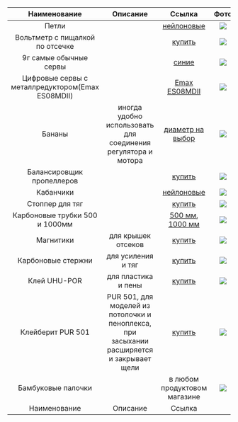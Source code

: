 | Наименование | Описание  | Ссылка  | Фото  |
| :-------: | :-----: | :----: | :------: |
| Петли |   | [нейлоновые](http://s.click.aliexpress.com/e/nMhjNGM)  | ![](https://ae04.alicdn.com/kf/HTB142ECNXXXXXcDXVXXq6xXFXXXi/10-RC-aileron.jpg) |
| Вольтметр с пищалкой по отсечке |   | [купить](https://ru.aliexpress.com/item/32720299175.html)  | ![](https://ae04.alicdn.com/kf/HTB17gGMMVXXXXXXXVXXq6xXFXXXa/3-7-30-1-8-s-fe-li-ion-lipo.jpg)  |
| 9г самые обычные сервы |   | [синие](http://s.click.aliexpress.com/e/gOBHHC4)  | ![](https://ae04.alicdn.com/kf/HTB10UBzQFXXXXaqXXXXq6xXFXXX3/5-10-20-50-100-SG90-SG-90.jpg)  |
| Цифровые сервы с металлредуктором(Emax ES08MDII) |   | [Emax ES08MDII](https://a.aliexpress.com/_mrGXFYW)  | ![](https://ae04.alicdn.com/kf/Hbc881443307b4c0cb1fa3f8b521a5876k/EMAX-ES08MDII.jpg)  |
| Бананы | иногда удобно использовать для соединения регулятора и мотора  | [диаметр на выбор](http://s.click.aliexpress.com/e/bID3SgLq)  | ![](https://ae04.alicdn.com/kf/H24795ca3455243d4b99a8de94edfd5596/20-40-3-5-RC-ESC.jpg)  |
| Балансировщик пропеллеров |   | [купить](https://aliexpress.ru/item/1005002778082847.html?sku_id=12000022144011088&spm=a2g2w.productlist.list.1.4ce51a217sngi0)  | ![](https://ae04.alicdn.com/kf/HTB1HNOARVXXXXazXpXXq6xXFXXXa/-.jpg)  |
| Кабанчики |   | [нейлоновые](http://s.click.aliexpress.com/e/UIwQLqg)  | ![](https://ae04.alicdn.com/kf/H45dfd7af7f0d451ba562184bf96758a6a/10.jpg)  |
| Стоппер для тяг |   | [купить](https://a.aliexpress.com/_m0geT5Y)  | ![](https://ae04.alicdn.com/kf/HTB108dAivuSBuNkHFqDq6xfhVXa0/10-RC.jpg)  |
| Карбоновые трубки 500 и 1000мм |   | [500 мм](https://a.aliexpress.com/_m0ZI1w6), [1000 мм](https://a.aliexpress.com/_mqBfyOO) | ![](https://ae04.alicdn.com/kf/HTB1UPm9bgoQMeJjy1Xaq6ASsFXax/Ormino-6-8-10-12-14.jpg)  |
| Магнитики | для крышек отсеков  | [купить](https://a.aliexpress.com/_mterBHg)  | ![](https://ae04.alicdn.com/kf/HTB1sEXFz1uSBuNjy1Xcq6AYjFXau/10-5-2-20.jpg)  |
| Карбоновые стержни | для усиления и тяг  | [купить](https://a.aliexpress.com/_mPUoGtM)  | ![](https://ae04.alicdn.com/kf/H01b33631c04b4930a8f7ba8b337e650f9/1-1-5.jpg)  |
| Клей UHU-POR | для пластика и пены | [купить](https://www.ozon.ru/product/uhu-kley-universalnyy-50-ml-24288923/?sh=LsNWP4fz)  | ![](https://www.globalhobby.ru/wa-data/public/shop/products/47/13/1347/images/4790/41341.jpg.750@2x.jpg)  |
| Клейберит PUR 501 | PUR 501, для моделей из потолочки и пеноплекса, при засыхании расширяется и закрывает щели  | [купить](https://market.yandex.ru/search?text=%D0%9F%D0%A3%D0%A0-%D0%BA%D0%BB%D0%B5%D0%B9%20Kleiberit%20501.0%20%D1%83%D0%BD%D0%B8%D0%B2%D0%B5%D1%80%D1%81%D0%B0%D0%BB%D1%8C%D0%BD%D1%8B%D0%B9%20%D0%BF%D0%BE%D0%BB%D0%B8%D1%83%D1%80%D0%B5%D1%82%D0%B0%D0%BD%D0%BE%D0%B2%D1%8B%D0%B9%2C%20D4%2C%200.5%20%D0%BA%D0%B3&cpa=0&onstock=0&local-offers-first=0)  | ![](https://ellmas.ru/upload/iblock/801/8012f3a8129f8839682e7ce217cf4cbe.jpg)  |
| Бамбуковые палочки |  | в любом продуктовом магазине | ![](https://images.ru.prom.st/636921421_w200_h200_palochki-bambukovye-dlya.jpg) |
| Наименование | Описание  | Ссылка  | ![]()  |


